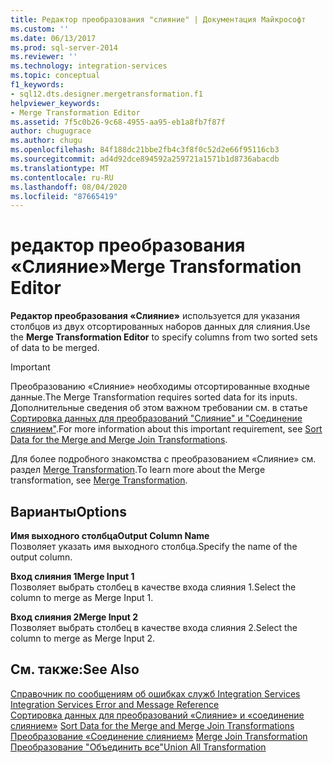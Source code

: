 ```yaml
---
title: Редактор преобразования "слияние" | Документация Майкрософт
ms.custom: ''
ms.date: 06/13/2017
ms.prod: sql-server-2014
ms.reviewer: ''
ms.technology: integration-services
ms.topic: conceptual
f1_keywords:
- sql12.dts.designer.mergetransformation.f1
helpviewer_keywords:
- Merge Transformation Editor
ms.assetid: 7f5c0b26-9c68-4955-aa95-eb1a8fb7f87f
author: chugugrace
ms.author: chugu
ms.openlocfilehash: 84f188dc21bbe2fb4c3f8f0c52d2e66f95116cb3
ms.sourcegitcommit: ad4d92dce894592a259721a1571b1d8736abacdb
ms.translationtype: MT
ms.contentlocale: ru-RU
ms.lasthandoff: 08/04/2020
ms.locfileid: "87665419"
---
```

# <a name="merge-transformation-editor"></a><span data-ttu-id="aace2-102">редактор преобразования «Слияние»</span><span class="sxs-lookup"><span data-stu-id="aace2-102">Merge Transformation Editor</span></span>
  <span data-ttu-id="aace2-103">**Редактор преобразования «Слияние»** используется для указания столбцов из двух отсортированных наборов данных для слияния.</span><span class="sxs-lookup"><span data-stu-id="aace2-103">Use the **Merge Transformation Editor** to specify columns from two sorted sets of data to be merged.</span></span>  
  
> [!IMPORTANT]  
>  <span data-ttu-id="aace2-104">Преобразованию «Слияние» необходимы отсортированные входные данные.</span><span class="sxs-lookup"><span data-stu-id="aace2-104">The Merge Transformation requires sorted data for its inputs.</span></span> <span data-ttu-id="aace2-105">Дополнительные сведения об этом важном требовании см. в статье [Сортировка данных для преобразований "Слияние" и "Соединение слиянием"](data-flow/transformations/sort-data-for-the-merge-and-merge-join-transformations.md).</span><span class="sxs-lookup"><span data-stu-id="aace2-105">For more information about this important requirement, see [Sort Data for the Merge and Merge Join Transformations](data-flow/transformations/sort-data-for-the-merge-and-merge-join-transformations.md).</span></span>  
  
 <span data-ttu-id="aace2-106">Для более подробного знакомства с преобразованием «Слияние» см. раздел [Merge Transformation](data-flow/transformations/merge-transformation.md).</span><span class="sxs-lookup"><span data-stu-id="aace2-106">To learn more about the Merge transformation, see [Merge Transformation](data-flow/transformations/merge-transformation.md).</span></span>  
  
## <a name="options"></a><span data-ttu-id="aace2-107">Варианты</span><span class="sxs-lookup"><span data-stu-id="aace2-107">Options</span></span>  
 <span data-ttu-id="aace2-108">**Имя выходного столбца**</span><span class="sxs-lookup"><span data-stu-id="aace2-108">**Output Column Name**</span></span>  
 <span data-ttu-id="aace2-109">Позволяет указать имя выходного столбца.</span><span class="sxs-lookup"><span data-stu-id="aace2-109">Specify the name of the output column.</span></span>  
  
 <span data-ttu-id="aace2-110">**Вход слияния 1**</span><span class="sxs-lookup"><span data-stu-id="aace2-110">**Merge Input 1**</span></span>  
 <span data-ttu-id="aace2-111">Позволяет выбрать столбец в качестве входа слияния 1.</span><span class="sxs-lookup"><span data-stu-id="aace2-111">Select the column to merge as Merge Input 1.</span></span>  
  
 <span data-ttu-id="aace2-112">**Вход слияния 2**</span><span class="sxs-lookup"><span data-stu-id="aace2-112">**Merge Input 2**</span></span>  
 <span data-ttu-id="aace2-113">Позволяет выбрать столбец в качестве входа слияния 2.</span><span class="sxs-lookup"><span data-stu-id="aace2-113">Select the column to merge as Merge Input 2.</span></span>  
  
## <a name="see-also"></a><span data-ttu-id="aace2-114">См. также:</span><span class="sxs-lookup"><span data-stu-id="aace2-114">See Also</span></span>  
 <span data-ttu-id="aace2-115">[Справочник по сообщениям об ошибках служб Integration Services](../../2014/integration-services/integration-services-error-and-message-reference.md) </span><span class="sxs-lookup"><span data-stu-id="aace2-115">[Integration Services Error and Message Reference](../../2014/integration-services/integration-services-error-and-message-reference.md) </span></span>  
 <span data-ttu-id="aace2-116">[Сортировка данных для преобразований «Слияние» и «соединение слиянием»](data-flow/transformations/sort-data-for-the-merge-and-merge-join-transformations.md) </span><span class="sxs-lookup"><span data-stu-id="aace2-116">[Sort Data for the Merge and Merge Join Transformations](data-flow/transformations/sort-data-for-the-merge-and-merge-join-transformations.md) </span></span>  
 <span data-ttu-id="aace2-117">[Преобразование «Соединение слиянием»](data-flow/transformations/merge-join-transformation.md) </span><span class="sxs-lookup"><span data-stu-id="aace2-117">[Merge Join Transformation](data-flow/transformations/merge-join-transformation.md) </span></span>  
 [<span data-ttu-id="aace2-118">Преобразование "Объединить все"</span><span class="sxs-lookup"><span data-stu-id="aace2-118">Union All Transformation</span></span>](data-flow/transformations/union-all-transformation.md)  
  
  
